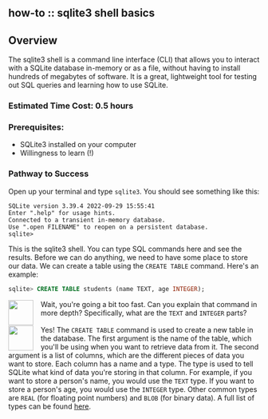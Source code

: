 how-to :: sqlite3 shell basics
---
## Overview
The sqlite3 shell is a command line interface (CLI) that allows you to interact with a SQLite database in-memory or as a file, without having to install hundreds of megabytes of software. It is a great, lightweight tool for testing out SQL queries and learning how to use SQLite.

### Estimated Time Cost: 0.5 hours

### Prerequisites:
* SQLite3 installed on your computer
* Willingness to learn (!)

### Pathway to Success
Open up your terminal and type `sqlite3`. You should see something like this:
```ansi
SQLite version 3.39.4 2022-09-29 15:55:41
Enter ".help" for usage hints.
Connected to a transient in-memory database.
Use ".open FILENAME" to reopen on a persistent database.
sqlite>
```

This is the sqlite3 shell. You can type SQL commands here and see the results. Before we can do anything, we need to have some place to store our data. We can create a table using the `CREATE TABLE` command. Here's an example:
```sql
sqlite> CREATE TABLE students (name TEXT, age INTEGER);
```

<div>
<img src="https://cdn.thdr.me/stuycs/me.png" width="50" height="50" style="margin-right: 15px" align="left">
Wait, you're going a bit too fast. Can you explain that command in more depth? Specifically, what are the <code>TEXT</code> and <code>INTEGER</code> parts?
</div>
<br>
<div>
<img src="https://cdn.thdr.me/stuycs/thluffy.png" width="50" height="50" style="margin-right: 15px" align="left">
Yes! The <code>CREATE TABLE</code> command is used to create a new table in the database. The first argument is the name of the table, which you'll be using when you want to retrieve data from it. The second argument is a list of columns, which are the different pieces of data you want to store. Each column has a name and a type. The type is used to tell SQLite what kind of data you're storing in that column. For example, if you want to store a person's name, you would use the <code>TEXT</code> type. If you want to store a person's age, you would use the <code>INTEGER</code> type. Other common types are <code>REAL</code> (for floating point numbers) and <code>BLOB</code> (for binary data). A full list of types can be found <a href="https://www.sqlite.org/datatype3.html">here</a>.
</div>
